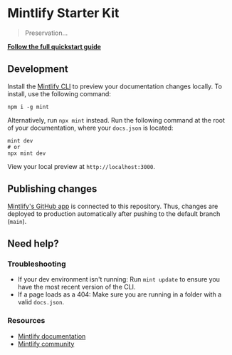 # Mintlify Starter Kit

> Preservation...

**[Follow the full quickstart guide](https://starter.mintlify.com/quickstart)**

## Development

Install the [Mintlify CLI](https://www.npmjs.com/package/mint) to preview your documentation changes locally. To install, use the following command:

```
npm i -g mint
```

Alternatively, run `npx mint` instead. Run the following command at the root of your documentation, where your `docs.json` is located:

```
mint dev
# or
npx mint dev
```

View your local preview at `http://localhost:3000`.

## Publishing changes

[Mintlify's GitHub app](https://dashboard.mintlify.com/settings/organization/github-app) is connected to this repository. Thus, changes are deployed to production automatically after pushing to the default branch (`main`).

## Need help?

### Troubleshooting

- If your dev environment isn't running: Run `mint update` to ensure you have the most recent version of the CLI.
- If a page loads as a 404: Make sure you are running in a folder with a valid `docs.json`.

### Resources
- [Mintlify documentation](https://mintlify.com/docs)
- [Mintlify community](https://mintlify.com/community)
